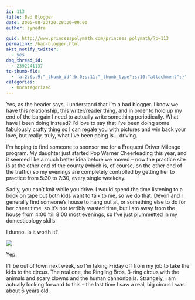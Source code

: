 ```yaml
---
id: 113
title: Bad Blogger
date: 2005-08-23T20:29:30+00:00
author: synedra

guid: http://www.princesspolymath.com/princess_polymath/?p=113
permalink: /bad-blogger.html
aktt_notify_twitter:
  - yes
dsq_thread_id:
  - 2392241137
tc-thumb-fld:
  - 'a:2:{s:9:"_thumb_id";b:0;s:11:"_thumb_type";s:10:"attachment";}'
categories:
  - Uncategorized
---
```

Yes, as the header says, I understand that I&#8217;m a bad blogger. I know we have this relationship, this writer/reader thing, and in order to hold up my end of the bargain I need to actually write something periodically. What have I been doing instead? I&#8217;d love to say that I&#8217;ve been doing some fabulously crafty thing so I can regale you with pictures and win back your love, but really, truly, what I&#8217;ve been doing is&#8230; driving.
  
I&#8217;m hoping to find someone to sponsor me for a Frequent Driver Mileage program. My daughter just started Pop Warner Cheerleading this year, and it seemed like a much better idea before we moved &#8211; now the practice site is at the other end of the county (which is, of course, on the other end of the traffic) so my evenings are completely controlled by getting her to practice from 5:30 to 7:30, every single weekday.
  
Sadly, you can&#8217;t knit while you drive. I would spend the time listening to a book on tape but both kids want to talk to me, so we do that. Devon and I generally find someone&#8217;s house to hang out at, or something else to do for her cheer time, so it&#8217;s not terribly wasted time, but I am away from the house from 4:00 &#8217;till 8:00 most evenings, so I&#8217;ve just plummetted in my domesticology skills.
  
I dunno. Is it worth it?
  
![](http://www.perlgoddess.com/blog/images/v_cheer.JPG)
  
Yep.
  
I&#8217;ll be out of town next week, so I&#8217;m taking Friday off from my job to take the kids to the circus. The real one, the Ringling Bros. 3-ring circus with the animals and scary clowns and the human cannonballs. Strangely, I am actually looking forward to this &#8211; the last time I saw a real, big circus I was about 6 years old.